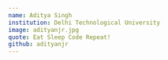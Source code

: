 ```yaml
---
name: Aditya Singh
institution: Delhi Technological University
image: adityanjr.jpg
quote: Eat Sleep Code Repeat!
github: adityanjr
---
```

